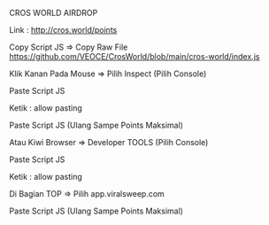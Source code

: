CROS WORLD AIRDROP 

Link : http://cros.world/points

Copy Script JS => Copy Raw File
https://github.com/VEOCE/CrosWorld/blob/main/cros-world/index.js

Klik Kanan Pada Mouse => Pilih Inspect 
(Pilih Console)

Paste Script JS

Ketik : allow pasting

Paste Script JS (Ulang Sampe Points Maksimal)

Atau Kiwi Browser => Developer TOOLS 
(Pilih Console)

Paste Script JS

Ketik : allow pasting

Di Bagian TOP => 
Pilih app.viralsweep.com

Paste Script JS (Ulang Sampe Points Maksimal)

